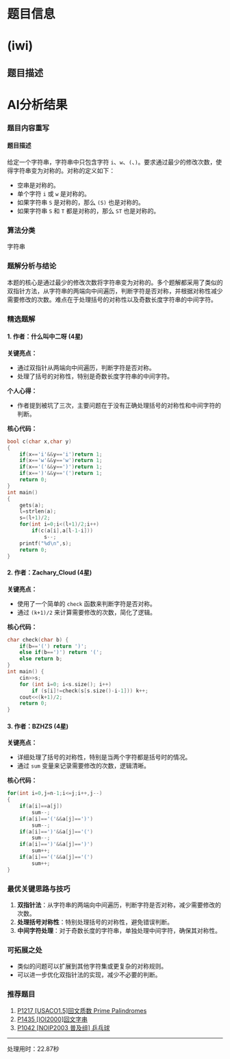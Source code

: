 # 题目信息

# (iwi)

## 题目描述

[problemUrl]: https://atcoder.jp/contests/utpc2011/tasks/utpc2011_2

# AI分析结果

### 题目内容重写

#### 题目描述

给定一个字符串，字符串中只包含字符 `i`、`w`、`(`、`)`。要求通过最少的修改次数，使得字符串变为对称的。对称的定义如下：

- 空串是对称的。
- 单个字符 `i` 或 `w` 是对称的。
- 如果字符串 `S` 是对称的，那么 `(S)` 也是对称的。
- 如果字符串 `S` 和 `T` 都是对称的，那么 `ST` 也是对称的。

### 算法分类

字符串

### 题解分析与结论

本题的核心是通过最少的修改次数将字符串变为对称的。多个题解都采用了类似的双指针方法，从字符串的两端向中间遍历，判断字符是否对称，并根据对称性减少需要修改的次数。难点在于处理括号的对称性以及奇数长度字符串的中间字符。

### 精选题解

#### 1. 作者：什么叫中二呀 (4星)

**关键亮点：**
- 通过双指针从两端向中间遍历，判断字符是否对称。
- 处理了括号的对称性，特别是奇数长度字符串的中间字符。

**个人心得：**
- 作者提到被坑了三次，主要问题在于没有正确处理括号的对称性和中间字符的判断。

**核心代码：**
```cpp
bool c(char x,char y)
{
    if(x=='i'&&y=='i')return 1;
    if(x=='w'&&y=='w')return 1;
    if(x=='('&&y==')')return 1;
    if(x==')'&&y=='(')return 1;
    return 0;
}
int main()
{
    gets(a);
    l=strlen(a);
    s=(l+1)/2;
    for(int i=0;i<(l+1)/2;i++)
        if(c(a[i],a[l-1-i]))
            s--;
    printf("%d\n",s);
    return 0;
}
```

#### 2. 作者：Zachary_Cloud (4星)

**关键亮点：**
- 使用了一个简单的 `check` 函数来判断字符是否对称。
- 通过 `(k+1)/2` 来计算需要修改的次数，简化了逻辑。

**核心代码：**
```cpp
char check(char b) {
    if(b=='(') return ')';
    else if(b==')') return '(';
    else return b;
}
int main() {
    cin>>s;
    for (int i=0; i<s.size(); i++)
        if (s[i]!=check(s[s.size()-i-1])) k++;
    cout<<(k+1)/2;
    return 0;
}
```

#### 3. 作者：BZHZS (4星)

**关键亮点：**
- 详细处理了括号的对称性，特别是当两个字符都是括号时的情况。
- 通过 `sum` 变量来记录需要修改的次数，逻辑清晰。

**核心代码：**
```cpp
for(int i=0,j=n-1;i<=j;i++,j--)
{
    if(a[i]==a[j])
        sum--;
    if(a[i]=='('&&a[j]==')')
        sum--;
    if(a[i]==')'&&a[j]=='(')
        sum--;
    if(a[i]==')'&&a[j]==')')
        sum++;
    if(a[i]=='('&&a[j]=='(')
        sum++;
}
```

### 最优关键思路与技巧

1. **双指针法**：从字符串的两端向中间遍历，判断字符是否对称，减少需要修改的次数。
2. **处理括号对称性**：特别处理括号的对称性，避免错误判断。
3. **中间字符处理**：对于奇数长度的字符串，单独处理中间字符，确保其对称性。

### 可拓展之处

- 类似的问题可以扩展到其他字符集或更复杂的对称规则。
- 可以进一步优化双指针法的实现，减少不必要的判断。

### 推荐题目

1. [P1217 [USACO1.5]回文质数 Prime Palindromes](https://www.luogu.com.cn/problem/P1217)
2. [P1435 [IOI2000]回文字串](https://www.luogu.com.cn/problem/P1435)
3. [P1042 [NOIP2003 普及组] 乒乓球](https://www.luogu.com.cn/problem/P1042)

---
处理用时：22.87秒